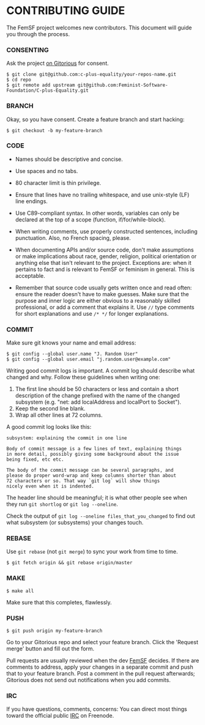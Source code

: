 # CONTRIBUTING GUIDE

The FemSF project welcomes new contributors. This document will guide you
through the process.

### CONSENTING

Ask the project [on Gitorious](https://gitorious.org/c-plus-equality/c-plus-equality/) for consent.

```
$ git clone git@github.com:c-plus-equality/your-repos-name.git
$ cd repo
$ git remote add upstream git@github.com:Feminist-Software-Foundation/C-plus-Equality.git
```

### BRANCH

Okay, so you have consent. Create a feature branch and start hacking:

```
$ git checkout -b my-feature-branch
```

### CODE

* Names should be descriptive and concise.

* Use spaces and no tabs.

* 80 character limit is thin privilege.

* Ensure that lines have no trailing whitespace, and use unix-style (LF) line
  endings.

* Use C89-compliant syntax. In other words, variables can only be declared at
  the top of a scope (function, if/for/while-block).

* When writing comments, use properly constructed sentences, including
  punctuation. Also, no French spacing, please.

* When documenting APIs and/or source code, don't make assumptions or make
  implications about race, gender, religion, political orientation or anything
  else that isn't relevant to the project. Exceptions are: when it pertains
  to fact and is relevant to FemSF or feminism in general. This is acceptable.

* Remember that source code usually gets written once and read often: ensure
  the reader doesn't have to make guesses. Make sure that the purpose and inner
  logic are either obvious to a reasonably skilled professional, or add a
  comment that explains it. Use `//` type comments for short explanations
  and use `/* */` for longer explanations.

### COMMIT

Make sure git knows your name and email address:

```
$ git config --global user.name "J. Random User"
$ git config --global user.email "j.random.user@example.com"
```

Writing good commit logs is important. A commit log should describe what
changed and why. Follow these guidelines when writing one:

1. The first line should be 50 characters or less and contain a short
   description of the change prefixed with the name of the changed
   subsystem (e.g. "net: add localAddress and localPort to Socket").
2. Keep the second line blank.
3. Wrap all other lines at 72 columns.

A good commit log looks like this:

```
subsystem: explaining the commit in one line

Body of commit message is a few lines of text, explaining things
in more detail, possibly giving some background about the issue
being fixed, etc etc.

The body of the commit message can be several paragraphs, and
please do proper word-wrap and keep columns shorter than about
72 characters or so. That way `git log` will show things
nicely even when it is indented.
```

The header line should be meaningful; it is what other people see when they
run `git shortlog` or `git log --oneline`.

Check the output of `git log --oneline files_that_you_changed` to find out
what subsystem (or subsystems) your changes touch.

### REBASE

Use `git rebase` (not `git merge`) to sync your work from time to time.

```
$ git fetch origin && git rebase origin/master
```

### MAKE

```
$ make all
```

Make sure that this completes, flawlessly.

### PUSH

```
$ git push origin my-feature-branch
```

Go to your Gitorious repo and select your feature branch. Click
the 'Request merge' button and fill out the form.

Pull requests are usually reviewed when the dev [FemSF][] decides. If there are
comments to address, apply your changes in a separate commit and push that to your
feature branch. Post a comment in the pull request afterwards; Gitorious does
not send out notifications when you add commits.

### IRC

If you have questions, comments, concerns:
You can direct most things toward the official public [IRC][] on Freenode.

[FemSF]: https://gitorious.org/~feministsoftwarefoundation
[IRC]: http://webchat.freenode.net/?channels=%23cplusequality
